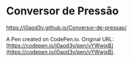 # Conversor de Pressão
https://j0aod3v.github.io/Conversor-de-pressao/

A Pen created on CodePen.io. Original URL: [https://codepen.io/j0aod3v/pen/vYWwjxB](https://codepen.io/j0aod3v/pen/vYWwjxB).


